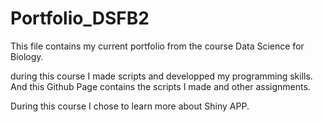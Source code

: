 # Portfolio_DSFB2
This file contains my current portfolio from the course Data Science for Biology.

during this course I made scripts and developped my programming skills. And this Github Page contains the scripts I made and other assignments.

During this course I chose to learn more about Shiny APP. 
